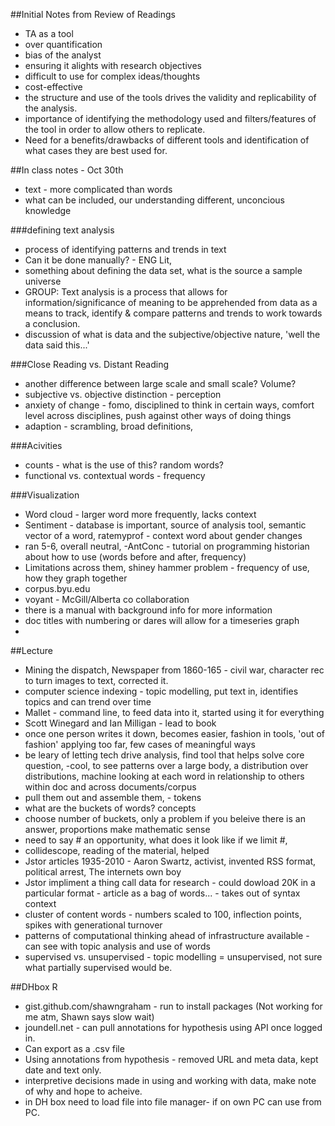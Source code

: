 ##Initial Notes from Review of Readings

- TA as a tool
- over quantification
- bias of the analyst
- ensuring it alights with research objectives
- difficult to use for complex ideas/thoughts
- cost-effective
- the structure and use of the tools drives the validity and replicability of the analysis. 
- importance of identifying the methodology used and filters/features of the tool in order to allow others to replicate.
- Need for a benefits/drawbacks of different tools and identification of what cases they are best used for.

##In class notes - Oct 30th
- text - more complicated than words
- what can be included, our understanding different, unconcious knowledge

###defining text analysis
- process of identifying patterns and trends in text
- Can it be done manually? - ENG Lit, 
- something about defining the data set, what is the source a sample universe
- GROUP: Text analysis is a process that allows for information/significance of meaning to be apprehended from data as a means to track, identify & compare patterns and trends to work towards a conclusion.
- discussion of what is data and the subjective/objective nature, 'well the data said this...'

###Close Reading vs. Distant Reading
- another difference between large scale and small scale? Volume? 
- subjective vs. objective distinction - perception
- anxiety of change - fomo, disciplined to think in certain ways, comfort level across disciplines, push against other ways of doing things
- adaption - scrambling, broad definitions, 

###Acivities
- counts - what is the use of this? random words?
- functional vs. contextual words - frequency

###Visualization
- Word cloud - larger word more frequently, lacks context
- Sentiment - database is important, source of analysis tool, semantic vector of a word, ratemyprof - context word about gender changes
- ran 5-6, overall neutral, 
-AntConc - tutorial on programming historian about how to use (words before and after, frequency)
- Limitations across them, shiney hammer problem - frequency of use, how they graph together
- corpus.byu.edu
- voyant - McGill/Alberta co collaboration
- there is a manual with background info for more information
- doc titles with numbering or dares will allow for a timeseries graph
- 
##Lecture
- Mining the dispatch, Newspaper from 1860-165 - civil war, character rec to turn images to text, corrected it.
- computer science indexing - topic modelling, put text in, identifies topics and can trend over time
- Mallet - command line, to feed data into it, started using it for everything
- Scott Winegard and Ian Milligan - lead to book
- once one person writes it down, becomes easier, fashion in tools, 'out of fashion' applying too far, few cases of meaningful ways
- be leary of letting tech drive analysis, find tool that helps solve core question,
-cool, to see patterns over a large body, a distribution over distributions, machine looking at each word in relationship to others within doc and across documents/corpus
- pull them out and assemble them, - tokens
- what are the buckets of words? concepts
- choose number of buckets, only a problem if you beleive there is an answer, proportions make mathematic sense
- need to say # an opportunity, what does it look like if we limit #, 
- collidescope, reading of the material, helped 
- Jstor articles 1935-2010 - Aaron Swartz, activist, invented RSS format, political arrest, The internets own boy
- Jstor impliment a thing call data for research - could dowload 20K in a particular format - article as a bag of words... - takes out of syntax context
- cluster of content words - numbers scaled to 100, inflection points, spikes with generational turnover
- patterns of computational thinking ahead of infrastructure available - can see with topic analysis and use of words
- supervised vs. unsupervised - topic modelling = unsupervised, not sure what partially supervised would be. 

##DHbox R
- gist.github.com/shawngraham - run to install packages (Not working for me atm, Shawn says slow wait)
- joundell.net - can pull annotations for hypothesis using API once logged in.
- Can export as a .csv file
- Using annotations from hypothesis - removed URL and meta data, kept date and text only.
- interpretive decisions made in using and working with data, make note of why and hope to acheive.
- in DH box need to load file into file manager- if on own PC can use from PC. 


